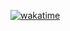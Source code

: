 [![wakatime](https://wakatime.com/badge/user/50a82480-1b01-4eb9-983b-8a2a661d7f0a.svg)](https://wakatime.com/@50a82480-1b01-4eb9-983b-8a2a661d7f0a)
<!--
**OwOHamper/OwOHamper** is a ✨ _special_ ✨ repository because its `README.md` (this file) appears on your GitHub profile.

Here are some ideas to get you started:

- 🔭 I’m currently working on ...
- 🌱 I’m currently learning ...
- 👯 I’m looking to collaborate on ...
- 🤔 I’m looking for help with ...
- 💬 Ask me about ...
- 📫 How to reach me: ...
- 😄 Pronouns: ...
- ⚡ Fun fact: ...
-->

